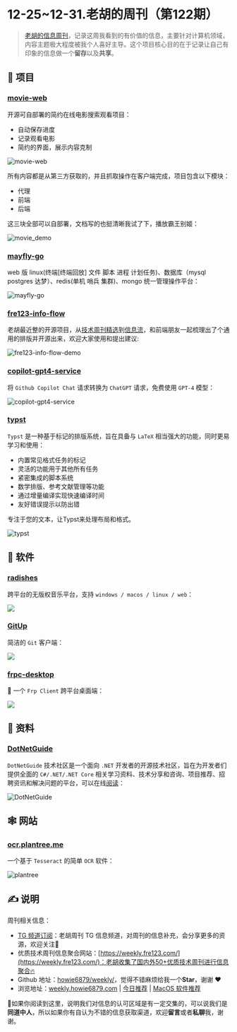 # 12-25~12-31.老胡的周刊（第122期）

> [老胡的信息周刊](https://weekly.howie6879.com/)，记录这周我看到的有价值的信息，主要针对计算机领域，内容主题极大程度被我个人喜好主导。这个项目核心目的在于记录让自己有印象的信息做一个**留存**以及**共享**。

## 🎯 项目

### [movie-web](https://github.com/movie-web/movie-web)

开源可自部署的简约在线电影搜索观看项目：

- 自动保存进度
- 记录观看电影
- 简约的界面，展示内容克制

![movie-web](https://images-1252557999.file.myqcloud.com/uPic/movie-web.jpg)

所有内容都是从第三方获取的，并且抓取操作在客户端完成，项目包含以下模块：

- 代理
- 前端
- 后端

这三块全部可以自部署，文档写的也挺清晰我试了下，播放霸王别姬：

![movie_demo](https://images-1252557999.file.myqcloud.com/uPic/movie_demo.jpg)

### [mayfly-go](https://github.com/dromara/mayfly-go)

web 版 linux(终端[终端回放] 文件 脚本 进程 计划任务)、数据库（mysql postgres 达梦）、redis(单机 哨兵 集群)、mongo 统一管理操作平台：

![mayfly-go](https://images-1252557999.file.myqcloud.com/uPic/mayfly-go.jpeg)

### [fre123-info-flow](https://github.com/fre123-com/fre123-info-flow)

老胡最近整的开源项目，从[技术周刊精选](https://www.fre123.com/weekly/)到[信息流](https://www.fre123.com/tech)，和前端朋友一起梳理出了个通用的排版并开源出来，欢迎大家使用和提出建议:

![fre123-info-flow-demo](https://images-1252557999.file.myqcloud.com/uPic/fre123-info-flow-demo.jpg)

### [copilot-gpt4-service](https://github.com/aaamoon/copilot-gpt4-service)

将 `Github Copilot Chat` 请求转换为 `ChatGPT` 请求，免费使用 `GPT-4` 模型：

![copilot-gpt4-service](https://images-1252557999.file.myqcloud.com/uPic/copilot-gpt4-service.png)

### [typst](https://github.com/typst/typst)

`Typst` 是一种基于标记的排版系统，旨在具备与 `LaTeX` 相当强大的功能，同时更易学习和使用：

- 内置常见格式任务的标记
- 灵活的功能用于其他所有任务
- 紧密集成的脚本系统
- 数学排版、参考文献管理等功能
- 通过增量编译实现快速编译时间
- 友好错误提示以防出错

专注于您的文本，让Typst来处理布局和格式。

![typst](https://images-1252557999.file.myqcloud.com/uPic/typst.jpg)

## 🤖 软件

### [radishes](https://github.com/radishes-music/radishes)

跨平台的无版权音乐平台，支持 `windows / macos / linux / web`：

![](https://images-1252557999.file.myqcloud.com/uPic/radishes.jpeg)

### [GitUp](https://github.com/git-up/GitUp)

简洁的 `Git` 客户端：

![](https://images-1252557999.file.myqcloud.com/uPic/GitUp.jpg)

### [frpc-desktop](https://github.com/luckjiawei/frpc-desktop)

🎉 一个 `Frp Client` 跨平台桌面端：

![](https://img.fre123.com/i/2023/12/23/6586f68db0238.jpg)

## 👀 资料

### [DotNetGuide](https://github.com/YSGStudyHards/DotNetGuide)

`DotNetGuide` 技术社区是一个面向 `.NET` 开发者的开源技术社区，旨在为开发者们提供全面的 `C#/.NET/.NET Core` 相关学习资料、技术分享和咨询、项目推荐、招聘资讯和解决问题的平台，可以在线[阅读](https://www.yuque.com/ysgstudyhard/da6e0c)：

![DotNetGuide](https://images-1252557999.file.myqcloud.com/uPic/DotNetGuide.jpg)

## 🕸 网站

### [ocr.plantree.me](https://ocr.plantree.me/ocr)

一个基于 `Tesseract` 的简单 `OCR` 软件：

![plantree](https://images-1252557999.file.myqcloud.com/uPic/plantree.jpg)

## ✍️ 说明

周刊相关信息：

- [TG 频道订阅](https://t.me/howie_weekly)：老胡周刊 TG 信息频道，对周刊的信息补充，会分享更多的资源，欢迎关注👏
- 优质技术周刊信息聚合网站：[https://weekly.fre123.com/](https://weekly.fre123.com/)：老胡收集了国内外50+优质技术周刊进行信息聚合🔥
- Github 地址：[howie6879/weekly/](https://github.com/howie6879/weekly/)，觉得不错麻烦给我一个**Star**，谢谢 ❤️
- 浏览地址：[weekly.howie6879.com](https://weekly.howie6879.com) | [今日推荐](https://weekly.howie6879.com/recommend/index.html) | [MacOS 软件推荐](https://weekly.howie6879.com/soft/mac.html)

🙌如果你阅读到这里，说明我们对信息的认可区域是有一定交集的，可以说我们是**同道中人**，所以如果你有自认为不错的信息获取渠道，欢迎**留言**或者**私聊**我，谢谢。
